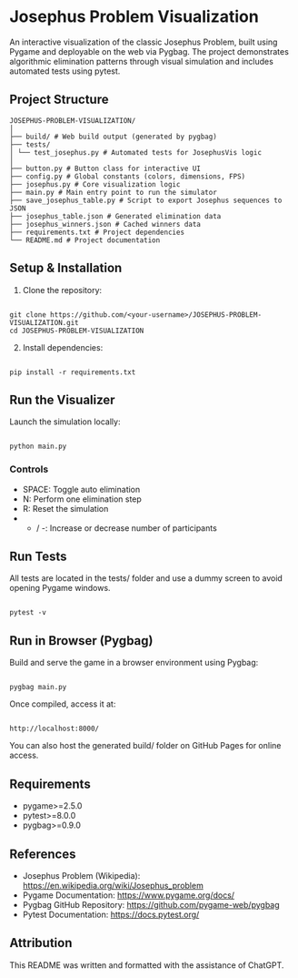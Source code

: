 # Josephus Problem Visualization

An interactive visualization of the classic Josephus Problem, built using Pygame and deployable on the web via Pygbag. The project demonstrates algorithmic elimination patterns through visual simulation and includes automated tests using pytest.

## Project Structure

```
JOSEPHUS-PROBLEM-VISUALIZATION/
│
├── build/ # Web build output (generated by pygbag)
├── tests/
│ └── test_josephus.py # Automated tests for JosephusVis logic
│
├── button.py # Button class for interactive UI
├── config.py # Global constants (colors, dimensions, FPS)
├── josephus.py # Core visualization logic
├── main.py # Main entry point to run the simulator
├── save_josephus_table.py # Script to export Josephus sequences to JSON
├── josephus_table.json # Generated elimination data
├── josephus_winners.json # Cached winners data
├── requirements.txt # Project dependencies
└── README.md # Project documentation

```

## Setup & Installation

1. Clone the repository:

```

git clone https://github.com/<your-username>/JOSEPHUS-PROBLEM-VISUALIZATION.git
cd JOSEPHUS-PROBLEM-VISUALIZATION

```

2. Install dependencies:

```

pip install -r requirements.txt

```

## Run the Visualizer

Launch the simulation locally:

```

python main.py

```

### Controls

- SPACE: Toggle auto elimination
- N: Perform one elimination step
- R: Reset the simulation
- - / -: Increase or decrease number of participants

## Run Tests

All tests are located in the tests/ folder and use a dummy screen to avoid opening Pygame windows.

```

pytest -v

```

## Run in Browser (Pygbag)

Build and serve the game in a browser environment using Pygbag:

```

pygbag main.py

```

Once compiled, access it at:

```

http://localhost:8000/

```

You can also host the generated build/ folder on GitHub Pages for online access.

## Requirements

- pygame>=2.5.0
- pytest>=8.0.0
- pygbag>=0.9.0

## References

- Josephus Problem (Wikipedia): https://en.wikipedia.org/wiki/Josephus_problem
- Pygame Documentation: https://www.pygame.org/docs/
- Pygbag GitHub Repository: https://github.com/pygame-web/pygbag
- Pytest Documentation: https://docs.pytest.org/

## Attribution

This README was written and formatted with the assistance of ChatGPT.

```

```
